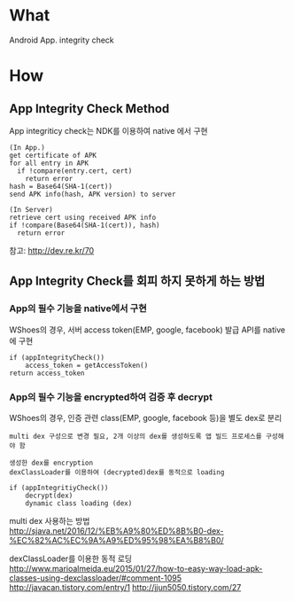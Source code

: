 # What
Android App. integrity check 

# How
## App Integrity Check Method
App integriticy check는 NDK를 이용하여 native 에서 구현

    (In App.)
    get certificate of APK
    for all entry in APK
      if !compare(entry.cert, cert) 
        return error 
    hash = Base64(SHA-1(cert))
    send APK info(hash, APK version) to server
    
    (In Server)
    retrieve cert using received APK info
    if !compare(Base64(SHA-1(cert)), hash) 
      return error

참고: http://dev.re.kr/70

## App Integrity Check를 회피 하지 못하게 하는 방법

### App의 필수 기능을 native에서 구현
WShoes의 경우, 서버 access token(EMP, google, facebook) 발급 API를 native에 구현 
    
    if (appIntegrityCheck())
        access_token = getAccessToken()
    return access_token


### App의 필수 기능을 encrypted하여 검증 후 decrypt
WShoes의 경우, 인증 관련 class(EMP, google, facebook 등)을 별도 dex로 분리 

    multi dex 구성으로 변경 필요, 2개 이상의 dex를 생성하도록 앱 빌드 프로세스를 구성해야 함 

    생성한 dex를 encryption 
    dexClassLoader를 이용하여 (decrypted)dex를 동적으로 loading

    if (appIntegritiyCheck())
        decrypt(dex)
        dynamic class loading (dex)


multi dex 사용하는 방법  
http://sjava.net/2016/12/%EB%A9%80%ED%8B%B0-dex-%EC%82%AC%EC%9A%A9%ED%95%98%EA%B8%B0/

dexClassLoader를 이용한 동적 로딩
http://www.marioalmeida.eu/2015/01/27/how-to-easy-way-load-apk-classes-using-dexclassloader/#comment-1095
http://javacan.tistory.com/entry/1
http://jjun5050.tistory.com/27
